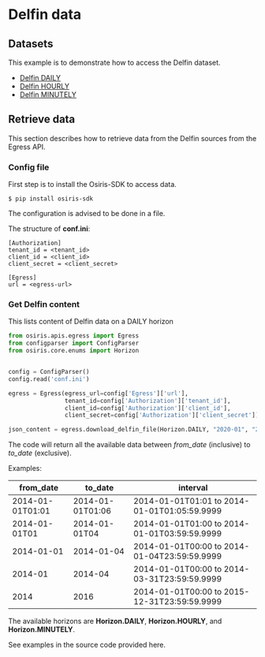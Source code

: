 # Delfin data

## Datasets
This example is to demonstrate how to access the Delfin dataset.

- [Delfin DAILY](https://dataplatform.energinet.dk/detail/bc870e52-f1fe-4df8-1156-08d925bcbaf2)
- [Delfin HOURLY](https://dataplatform.energinet.dk/detail/cb2c7313-58be-460f-9be8-08d90a4e650d)
- [Delfin MINUTELY](https://dataplatform.energinet.dk/detail/55b1a30b-06e6-45d1-9be9-08d90a4e650d)

## Retrieve data

This section describes how to retrieve data from the Delfin sources from the Egress API.

### Config file
First step is to install the Osiris-SDK to access data.
``` shell
$ pip install osiris-sdk
```

The configuration is advised to be done in a file.

The structure of **conf.ini**:
```
[Authorization]
tenant_id = <tenant_id>
client_id = <client_id>
client_secret = <client_secret>

[Egress]
url = <egress-url>
```

### Get Delfin content
This lists content of Delfin data on a DAILY horizon
``` python
from osiris.apis.egress import Egress
from configparser import ConfigParser
from osiris.core.enums import Horizon


config = ConfigParser()
config.read('conf.ini')

egress = Egress(egress_url=config['Egress']['url'],
                tenant_id=config['Authorization']['tenant_id'],
                client_id=config['Authorization']['client_id'],
                client_secret=config['Authorization']['client_secret'])

json_content = egress.download_delfin_file(Horizon.DAILY, "2020-01", "2020-02")
```
The code will return all the available data between *from_date* (inclusive) to *to_date* (exclusive).

Examples:

| from_date        | to_date          | interval                                     |
| ---------------- | ---------------- | -------------------------------------------- |
| 2014-01-01T01:01 | 2014-01-01T01:06 | 2014-01-01T01:01 to 2014-01-01T01:05:59.9999 |
| 2014-01-01T01    | 2014-01-01T04    | 2014-01-01T01:00 to 2014-01-01T03:59:59.9999 |
| 2014-01-01       | 2014-01-04       | 2014-01-01T00:00 to 2014-01-04T23:59:59.9999 |
| 2014-01          | 2014-04          | 2014-01-01T00:00 to 2014-03-31T23:59:59.9999 |
| 2014             | 2016             | 2014-01-01T00:00 to 2015-12-31T23:59:59.9999 |


The available horizons are **Horizon.DAILY**, **Horizon.HOURLY**, and **Horizon.MINUTELY**.

See examples in the source code provided here.
